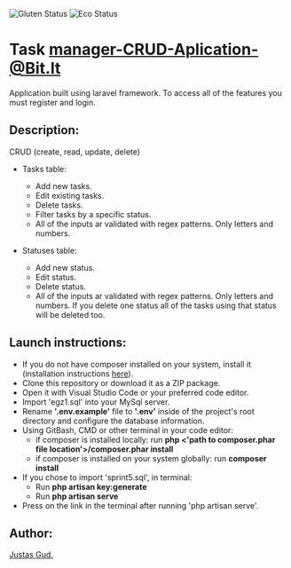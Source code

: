 ![Gluten Status](https://img.shields.io/badge/Gluten-Free-green.svg)
![Eco Status](https://img.shields.io/badge/ECO-Friendly-green.svg)

# Task manager-CRUD-Aplication-@Bit.lt

Application built using laravel framework. To access all of the features you must register and login.

## Description:
CRUD (create, read, update, delete)
-   Tasks table:
    -   Add new tasks.
    -   Edit existing tasks.
    -   Delete tasks.
    -   Filter tasks by a specific status.
    -   All of the inputs ar validated with regex patterns. Only letters and numbers.

-   Statuses table:
    -   Add new status.
    -   Edit status.
    -   Delete status.
    -   All of the inputs ar validated with regex patterns. Only letters and numbers. If you delete one status all of the tasks using that status will be deleted too.

## Launch instructions:
-   If you do not have composer installed on your system, install it (installation instructions [here](https://getcomposer.org/download)).
-   Clone this repository or download it as a ZIP package.
-   Open it with Visual Studio Code or your preferred code editor.
-   Import 'egz1.sql' into your MySql server.
-   Rename **'.env.example'** file to **'.env'** inside of the project's root directory and configure the database information.
-   Using GitBash, CMD or other terminal in your code editor:
    -   if composer is installed locally: run **php <'path to composer.phar file location'>/composer.phar install**
    -   if composer is installed on your system globally: run **composer install**
-   If you chose to import 'sprint5.sql', in terminal:
    -   Run **php artisan key:generate**
    -   Run **php artisan serve**
-   Press on the link in the terminal after running 'php artisan serve'.

## Author:

[Justas Gud.](https://github.com/Justas383)
 
